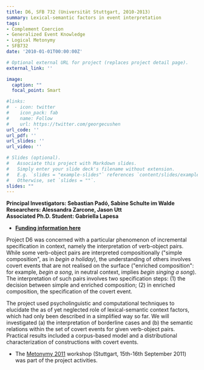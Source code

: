 ```yaml
---
title: D6, SFB 732 (Universität Stuttgart, 2010-2013)
summary: Lexical-semantic factors in event interpretation
tags:
- Complement Coercion
- Generalized Event Knowledge
- Logical Metonymy
- SFB732
date: '2010-01-01T00:00:00Z'

# Optional external URL for project (replaces project detail page).
external_link: ''

image:
  caption: ""
  focal_point: Smart

#links:
#  - icon: twitter
#    icon_pack: fab
#    name: Follow
#    url: https://twitter.com/georgecushen
url_code: ''
url_pdf: ''
url_slides: ''
url_video: ''

# Slides (optional).
#   Associate this project with Markdown slides.
#   Simply enter your slide deck's filename without extension.
#   E.g. `slides = "example-slides"` references `content/slides/example-slides.md`.
#   Otherwise, set `slides = ""`.
slides: ""
---
```



<p><b>Principal Investigators: Sebastian Padó, Sabine Schulte im Walde<br clear="none">Researchers: Alessandra Zarcone, Jason Utt<br clear="none">Associated Ph.D. Student: Gabriella Lapesa </b></p>

- <b><a href="https://gepris.dfg.de/gepris/projekt/178623049" target="_blank">Funding information here</a></b>

<p>Project D6 was concerned with a particular phenomenon of incremental specification in context, namely the interpretation of verb-object pairs. While some verb-object pairs are interpreted compositionally ("simple composition", as in <em>begin a holiday</em>), the understanding of others involves covert events that are not realised on the surface ("enriched composition": for example, <em>begin a song</em>, in neutral context, implies <em>begin <underline>singing</underline> a song</em>). The interpretation of such pairs involves two specification steps: (1) the decision between simple and enriched composition; (2) in enriched composition, the specification of the covert event.</p>

<p>The project used psycholinguistic and computational techniques to elucidate the as of yet neglected role of lexical-semantic context factors, which had only been described in a simplified way so far. We will investigated (a) the interpretation of borderline cases and (b) the semantic relations within the set of covert events for given verb-object pairs. Practical results included a corpus-based model and a distributional characterization of constructions with covert events.</p>

- The <a title="Metonymy2011" href="https://www.ims.uni-stuttgart.de/institut/aktuelles/veranstaltung/Metonymy-2011/" target="_blank">Metonymy 2011</a> workshop (Stuttgart, 15th-16th September 2011) was part of the project activities.
